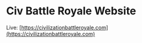 # Civ Battle Royale Website

Live: [https://civilizationbattleroyale.com](https://civilizationbattleroyale.com)
